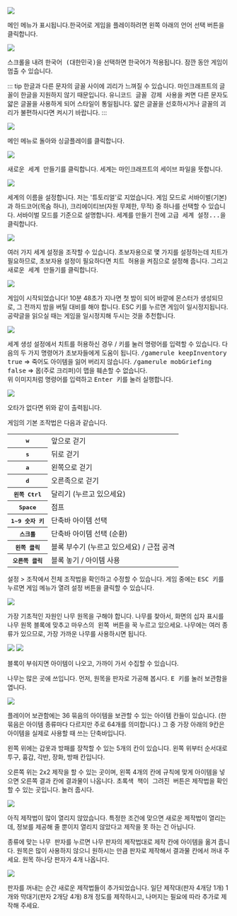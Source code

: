![](images/1/1.png)

메인 메뉴가 표시됩니다.한국어로 게임을 플레이하려면 왼쪽 아래의 언어 선택 버튼을 클릭합니다.

![](images/1/2.png)

스크롤을 내려 <kbd><samp>한국어 (대한민국)</samp></kbd>을 선택하면 한국어가 적용됩니다. 잠깐 동안 게임이 멈출 수 있습니다.

::: tip
한글과 다른 문자의 글꼴 사이에 괴리가 느껴질 수 있습니다.
마인크래프트의 글꼴이 한글을 지원하지 않기 때문입니다.
<kbd><samp>유니코드 글꼴 강제 사용</samp></kbd>을 켜면 다른 문자도 얇은 글꼴을 사용하게 되어 스타일이 통일됩니다.
얇은 글꼴을 선호하시거나 글꼴의 괴리가 불편하시다면 켜시기 바랍니다.
:::

![](images/1/3.png)

메인 메뉴로 돌아와 <kbd><samp>싱글플레이</samp></kbd>를 클릭합니다.

![](images/1/4.png)

<kbd><samp>새로운 세계 만들기</samp></kbd>를 클릭합니다.
    세계는 마인크래프트의 세이브 파일을 뜻합니다.

![](images/1/5.png)

세계의 이름을 설정합니다. 저는 '튜토리얼'로 지었습니다.
게임 모드로 서바이벌(기본)과 하드코어(목숨 하나), 크리에이티브(자원 무제한, 무적) 중 하나를 선택할 수 있습니다.
서바이벌 모드를 기준으로 설명합니다.
세계를 만들기 전에 <kbd><samp>고급 세계 설정...</samp></kbd>을 클릭합니다.

![](images/1/6.png)

여러 가지 세계 설정을 조작할 수 있습니다.
초보자용으로 몇 가지를 설정하는데 치트가 필요하므로, 초보자용 설정이 필요하다면 <kbd><samp>치트 허용</samp></kbd>을 <kbd><samp>켜짐</samp></kbd>으로 설정해 줍니다.
그리고 <kbd><samp>새로운 세계 만들기</samp></kbd>를 클릭합니다.

![](images/1/7.png)

게임이 시작되었습니다!
10분 48초가 지나면 첫 밤이 되어 바깥에 몬스터가 생성되므로, 그 전까지 밤을 버틸 대비를 해야 합니다.
ESC 키를 누르면 게임이 일시정지됩니다.
공략글을 읽으실 때는 게임을 일시정지해 두시는 것을 추천합니다.

![](images/1/8.png)

세계 생성 설정에서 치트를 허용하신 경우 / 키를 눌러 명령어를 입력할 수 있습니다.
다음의 두 가지 명령어가 초보자들에게 도움이 됩니다.
<kbd>/gamerule keepInventory true</kbd> => 죽어도 아이템을 잃어 버리지 않습니다.
<kbd>/gamerule mobGriefing false</kbd> => 몹(주로 크리퍼)이 맵을 훼손할 수 없습니다.        
위 이미지처럼 명령어를 입력하고 <kbd>Enter 키</kbd>를 눌러 실행합니다.

![](images/1/9.png)

오타가 없다면 위와 같이 출력됩니다.

게임의 기본 조작법은 다음과 같습니다.

<table>
    <tbody>
        <tr><th class="p27"><kbd>w</kbd></th><td>앞으로 걷기</td></tr>
        <tr><th class="p27"><kbd>s</kbd></th><td>뒤로 걷기</td></tr>
        <tr><th class="p27"><kbd>a</kbd></th><td>왼쪽으로 걷기</td></tr>
        <tr><th class="p27"><kbd>d</kbd></th><td>오른족으로 걷기</td></tr>
        <tr><th class="p27"><kbd>왼쪽 Ctrl</kbd></th><td>달리기 (누르고 있으세요)</td></tr>
        <tr><th class="p27"><kbd>Space</kbd></th><td>점프</td></tr>
        <tr><th class="p27"><kbd>1~9 숫자 키</kbd></th><td>단축바 아이템 선택</td></tr>
        <tr><th class="p27"><kbd>스크롤</kbd></th><td>단축바 아이템 선택 (순환)</td></tr>
        <tr><th class="p27"><kbd>왼쪽 클릭</kbd></th><td>블록 부수기 (누르고 있으세요) / 근접 공격</td></tr>
        <tr><th class="p27"><kbd>오른쪽 클릭</kbd></th><td>블록 놓기 / 아이템 사용</td></tr>
    </tbody>
</table>

<kbd><samp>설정</samp></kbd> > <kbd><samp>조작</samp></kbd>에서 전체 조작법을 확인하고 수정할 수 있습니다.
게임 중에는 <kbd>ESC 키</kbd>를 누르면 게임 메뉴가 열려 설정 버튼을 클릭할 수 있습니다.

![](images/1/10.png)

가장 기초적인 자원인 나무 원목을 구해야 합니다.
나무를 찾아서, 화면의 십자 표시를 나무 원목 블록에 맞추고 <kbd>마우스의 왼쪽 버튼</kbd>을 꾹 누르고 있으세요.
나무에는 여러 종류가 있으므로, 가장 가까운 나무를 사용하시면 됩니다.

![](images/1/11.png) ![](images/1/12.png)

블록이 부숴지면 아이템이 나오고, 가까이 가서 수집할 수 있습니다.

나무는 많은 곳에 쓰입니다. 먼저, 원목을 판자로 가공해 봅시다.
<kbd>E 키</kbd>를 눌러 보관함을 엽니다.

![](images/1/13.png)

플레이어 보관함에는 36 묶음의 아이템을 보관할 수 있는 아이템 칸들이 있습니다.
(한 묶음은 아이템 종류마다 다르지만 주로 64개를 의미합니다.)
그 중 가장 아래의 9칸은 아이템을 실제로 사용할 때 쓰는 단축바입니다.

왼쪽 위에는 갑옷과 방패를 장착할 수 있는 5개의 칸이 있습니다.
왼쪽 위부터 순서대로 투구, 흉갑, 각반, 장화, 방패 칸입니다.

오른쪽 위는 2x2 제작을 할 수 있는 곳이며, 왼쪽 4개의 칸에 규칙에 맞게 아이템을 넣으면 오른쪽 결과 칸에 결과물이 나옵니다.
<kbd>초록색 책이 그려진 버튼</kbd>은 제작법을 확인할 수 있는 곳입니다. 눌러 줍시다.

![](images/1/14.png)

아직 제작법이 많이 열리지 않았습니다.
특정한 조건에 맞으면 새로운 제작법이 열리는데, 정보를 제공해 줄 뿐이지
열리지 않았다고 제작을 못 하는 건 아닙니다.

종류에 맞는 <kbd><samp>나무 판자</samp></kbd>를 누르면 나무 판자의 제작법대로 제작 칸에 아이템을 옮겨 줍니다.
원목은 많이 사용하지 않으니 원하시는 만큼 판자로 제작해서 결과물 칸에서 꺼내 주세요.
원목 하나당 판자가 4개 나옵니다.

![](images/1/15.png)

판자를 꺼내는 순간 새로운 제작법들이 추가되었습니다.
일단 <kbd><samp>제작대</samp></kbd>(판자 4개당 1개) 1개와 <kbd><samp>막대기</samp></kbd>(판자 2개당 4개) 8개 정도를 제작하시고,
나머지는 필요에 따라 추가로 제작해 주세요.


